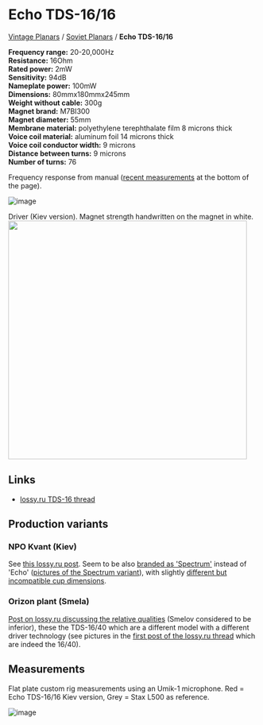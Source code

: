 # Echo TDS-16/16

[Vintage Planars](../) / [Soviet Planars](./) / **Echo TDS-16/16**

**Frequency range:** 20-20,000Hz  
**Resistance:** 16Ohm  
**Rated power:** 2mW  
**Sensitivity:** 94dB  
**Nameplate power:** 100mW  
**Dimensions:** 80mmx180mmx245mm  
**Weight without cable:** 300g  
**Magnet brand:** M7BI300  
**Magnet diameter:** 55mm  
**Membrane material:** polyethylene terephthalate film 8 microns thick  
**Voice coil material:** aluminum foil 14 microns thick  
**Voice coil conductor width:** 9 microns  
**Distance between turns:** 9 microns  
**Number of turns:** 76

Frequency response from manual ([recent measurements](#measurements) at the bottom of the page).

![image](https://headphonegits.org/assets/vintage-planars/soviet/Echo-TDS-16-16/4917c2c0-8a48-43e8-9de2-59a92fe8e7d2.png)

Driver (Kiev version). Magnet strength handwritten on the magnet in white.
<br>
<a href="https://headphonegits.org/assets/vintage-planars/soviet/Echo-TDS-16-16/669ed810-ba91-489a-b9f7-11f24672843b.png"><img src="https://headphonegits.org/assets/vintage-planars/soviet/Echo-TDS-16-16/669ed810-ba91-489a-b9f7-11f24672843b.png" width="480" /></a>

## Links

- [lossy.ru TDS-16 thread](http://www.lossy.ru/forums/showthread.php?t=9)

## Production variants

### NPO Kvant (Kiev)

See [this lossy.ru post](http://www.lossy.ru/forums/showpost.php?p=5958&postcount=82). Seem to be also [branded as 'Spectrum'](http://www.lossy.ru/forums/showpost.php?p=6559&postcount=103) instead of 'Echo' ([pictures of the Spectrum variant](http://www.lossy.ru/forums/showpost.php?p=8165&postcount=176)), with slightly [different but incompatible cup dimensions](http://www.lossy.ru/forums/showpost.php?p=28883&postcount=687).

### Orizon plant (Smela)

[Post on lossy.ru discussing the relative qualities](http://www.lossy.ru/forums/showpost.php?p=7789&postcount=164) (Smelov considered to be inferior), these the TDS-16/40 which are a different model with a different driver technology (see pictures in the [first post of the lossy.ru thread](http://www.lossy.ru/forums/showpost.php?p=17&postcount=1) which are indeed the 16/40).

## Measurements

Flat plate custom rig measurements using an Umik-1 microphone. Red = Echo TDS-16/16 Kiev version, Grey = Stax L500 as reference.

![image](https://headphonegits.org/assets/vintage-planars/soviet/Echo-TDS-16-16/ad4b4dda-36d3-4f58-a673-b7b915e3b979.png)
